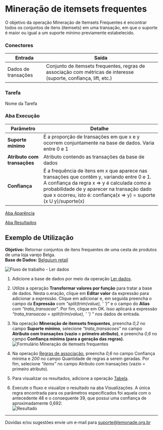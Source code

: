 # Mineração de itemsets frequentes

O objetivo da operação Mineração de Itemsets Frequentes é encontrar todos os conjuntos de itens (itemsets) em uma transação, em que o suporte é maior ou igual a um suporte mínimo previamente estabelecido.

### Conectores
| Entrada | Saída |
| --- | --- |
| Dados de transações | Conjunto de itemsets frequentes, regras de associação com métricas de interesse (suporte, confiança, lift, etc.) |

### Tarefa
Nome da Tarefa

### Aba Execução
| Parâmetro | Detalhe |
| --- | --- |
| **Suporte mínimo** | É a proporção de transações em que x e y ocorrem conjuntamente na base de dados. Varia entre 0 e 1 |
| **Atributo com transações** | Atributo contendo as transações da base de dados |
| **Confiança** | É a frequência de itens em x que aparece nas transações que contêm y, variando entre 0 e 1. A confiança da regra x => y é calculada como a probabilidade de y aparecer na transação dado que x ocorreu, isto é: confiança(x => y) = suporte (x U y)/suporte(x) |

[Aba Aparência][1]

[Aba Resultados][2]

## Exemplo de Utilização
**Objetivo:** Retornar conjuntos de itens frequentes de uma cesta de produtos de uma loja varejo Belga.\
**Base de Dados:** [Belguium retail][3]

![Fluxo de trabalho - Ler dados](/lemonade/img/spark/aprendizado_de_maquina/associacao_mineracao_de_itemsets_frequentes/image1.png)

1. Adicione a base de dados por meio da operação [Ler dados][4].

2) Utilize a operação **Transformar valores por função** para tratar a base de dados. Nesta o.eração, clique em **Editar valor** da expressão para adicionar a expressão. Clique em adicionar e, em seguida preencha o campo da **Expressão** com *“split(trim(value), ' ')”* e o campo do **Alias** com *“trata_transacao”*. Por fim, clique em OK. Isso aplicará a expressão *“trata_transacao = split(trim(value), ' ') ”* nos dados de entrada.

3. Na operação **Mineração de itemsets frequentes**, preencha *0,2* no campo **Suporte mínimo**, selecione *“trata_transacoes”* no campo **Atributo com transações (vazio = primeiro atributo)**, e preencha *0,6* no campo **Confiança mínima (para a geração das regras)**.\
![Formulário Mineração de itemsets frequentes](/lemonade/img/spark/aprendizado_de_maquina/associacao_mineracao_de_itemsets_frequentes/image3.png)

4. Na operação [Regras de associação][5], preencha *0,6* no campo Confiança mínima e *200* no campo Quantidade de regras a serem geradas. Por fim, selecione *“items”* no campo Atributo com transações (vazio = primeiro atributo).

5. Para visualizar os resultados, adicione a operação [Tabela][6].

6. Execute o fluxo e visualize o resultado na aba Visualizações. A única regra encontrada para os parâmetros especificados foi aquela com o antecedente 48 e o consequente 39, que possui uma confiança de aproximadamente 0,692:\
![Resultado](/lemonade/img/spark/aprendizado_de_maquina/associacao_mineracao_de_itemsets_frequentes/image2.png)

---
Dúvidas e/ou sugestões envie um e-mail para suporte@lemonade.org.br

[Link na propria pagina]: #link-vem-pra-ca
[1]: /pt-br/
[2]: /pt-br/
[3]: /pt-br/
[4]: /pt-br/
[5]: /pt-br/
[6]: /pt-br/